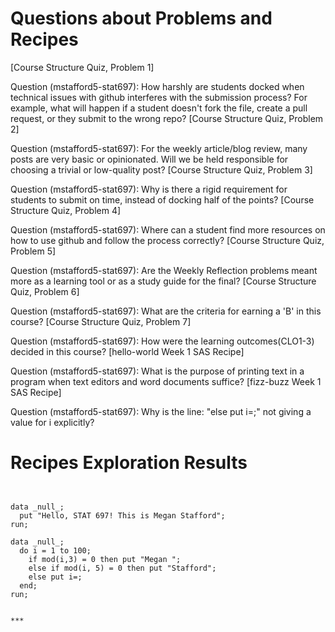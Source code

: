 
# Questions about Problems and Recipes

[Course Structure Quiz, Problem 1]

Question (mstafford5-stat697): How harshly are students docked when technical issues with github interferes with the submission process? For example, what will happen if a student doesn't fork the file, create a pull request, or they submit to the wrong repo?
[Course Structure Quiz, Problem 2]

Question (mstafford5-stat697): For the weekly article/blog review, many posts are very basic or opinionated. Will we be held responsible for choosing a trivial or low-quality post?
[Course Structure Quiz, Problem 3]

Question (mstafford5-stat697): Why is there a rigid requirement for students to submit on time, instead of docking half of the points?
[Course Structure Quiz, Problem 4]

Question (mstafford5-stat697): Where can a student find more resources on how to use github and follow the process correctly?
[Course Structure Quiz, Problem 5]

Question (mstafford5-stat697): Are the Weekly Reflection problems meant more as a learning tool or as a study guide for the final?
[Course Structure Quiz, Problem 6]

Question (mstafford5-stat697): What are the criteria for earning a 'B' in this course?
[Course Structure Quiz, Problem 7]

Question (mstafford5-stat697): How were the learning outcomes(CLO1-3) decided in this course?
[hello-world Week 1 SAS Recipe]

Question (mstafford5-stat697): What is the purpose of printing text in a program when text editors and word documents suffice?
[fizz-buzz Week 1 SAS Recipe]

Question (mstafford5-stat697): Why is the line: "else put i=;" not giving a value for i explicitly?

# Recipes Exploration Results



```


data _null_; 
  put "Hello, STAT 697! This is Megan Stafford"; 
run;

data _null_; 
  do i = 1 to 100; 
    if mod(i,3) = 0 then put "Megan "; 
    else if mod(i, 5) = 0 then put "Stafford";
    else put i=; 
  end;
run;


***




```

